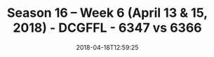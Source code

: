 ---
title: Season 16 – Week 6 (April 13 & 15, 2018) - DCGFFL - 6347 vs 6366
teams_score:
- team: 6347
  score: 13
- team: 6366
  score: 32
mvp: ''
game-ball: ''
season: 16
week: 6
date: '2018-04-18T12:59:25'
pageid: season-16-week-6-april-13-15-2018-6347-vs-6366
---